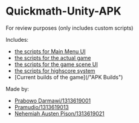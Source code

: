 # Quickmath-Unity-APK
For review purposes (only includes custom scripts)

Includes:
- [the scripts for Main Menu UI](/Script/UIScripts)
- [the scripts for the actual game](/Script/MathGame)
- [the scripts for the game scene UI](/Script/Menu)
- [the scripts for highscore system](/Script/HighScore)
- [Current builds of the game](/"APK Builds")

Made by:
- [Prabowo Darmawi/1313619001](https://github.com/EzraelVio/Quickmath-Unity-APK)
- [Pramudio/1313619013](https://github.com/EzraelVio/Quickmath-Unity-APK)
- [Nehemiah Austen Pison/1313619021](https://github.com/EzraelVio)
